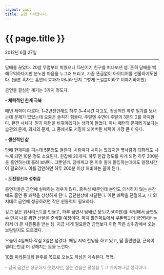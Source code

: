 ```yaml
---
layout: post
title: 금연 시작합니다. 
---
```


{{ page.title }}
================
<p class="meta">2012년 6월 27일</p>

---


담배를 끊었다. 20살 무렵부터 피웠으니 15년지기 친구를 떠나보낸 셈. 흔히 담배를 백해무익하다지만 분노한 마음을 누그러 뜨리고, 가끔 뜬금없이 아이디어를 선물하기도한다. (물론 혹자는 흡연의 효과가 아니라 단지 그렇게 느낄뿐이라고 이야기하지만)

금연을 결심한 계기는 3가지 정도다. 

**- 체력적인 한계 극복**

매년 체력이 다르다. 1~2년전만해도 하루 3~4시간 자고도, 정상적인 하루 일과를 보내는데 문제가 없었는데 요즘은 솔직히 힘들다. 
주말엔 수면이 주말의 3분의 2를 차지한다. 완전 시체다. 뭔가 패턴을 바꿔야겠다는 생각이 들었다. 아니 패턴의 문제라기보다는 습관의 문제, 의지의 문제, 그 중에서도 저질이 되어버린 체력이 가장 큰 이유다. 


**- 생산적인 삶**

담배 한개피를 피는데 5분정도 걸린다. 사람마다 차이는 있겠지만 옆사람과 대화라도 나누게 되면 10분 정도 소요된다. 한갑에 20개피. 하루 한갑 정도를 피게 되면 하루 200분을 흡연하는데 흘려 보낸다. 그뿐일까. 담배피고 온 이후 일에 몰입하는데에도 일정시간이 필요하다. 이를 감안하면 하루 200분 이상 허비하는 꼴이 된다. 

**- 도전정신과 성취감**

흡연자들은 금연에 실패하는 경우가 많다. 중독성 때문인데 본인도 의식하지 않는 순간에도 흡연 중 쾌락을 상상하게 된다. 금단현상에 시달린다. 이런 쾌락을 단절하고, 내 의지대로 금연에 성공하려면 작은 원동력이 필요하다. 

갖고 싶은 위시리스트를 만들고, 하루 금연시 담배값 정도(2,500원)를 적립해서 금연일 수 만큼 나를 위한 선물을 준비할 예정이다. 마치 할인마트에서 쿠폰찍듯이 금연일을 늘려서 더 큰 사은품을 받는 셈. 지금 내게 필요한건 금연보다 이런 작은 성취감에서 오는 보람일지도 모르겠다. 

오늘이 4일째다.작심 3일은 넘겼다. 매일 저녁 런닝을 하고 있고, 땀 흘린만큼, 근육이 결리는만큼 더 강해지는 몸을 느낀다. 

[10월 마라톤대회](http://www.energizer-nightrace.co.kr/) 완주를 목표로 오늘도 작심은 계속된다. 헉헉.

<font color=gray> - 결국 금연은 성공하지 못했지만, 참는 연습은 평생을 두고 계속해나갈 생각이다.</font>
